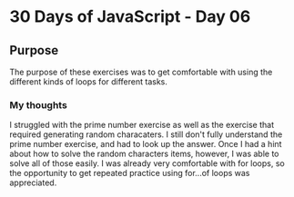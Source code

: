 # 30 Days of JavaScript - Day 06

## Purpose
The purpose of these exercises was to get comfortable with using the different kinds of loops for different tasks.

### My thoughts
 I struggled with the prime number exercise as well as the exercise that required  generating random characaters. I still don't fully understand the prime number exercise, and had to look up the answer. Once I had a hint about how to solve the random characters items, however, I was able to solve all of those easily. I was already very comfortable with for loops, so the opportunity to get repeated practice using for...of loops was appreciated. 